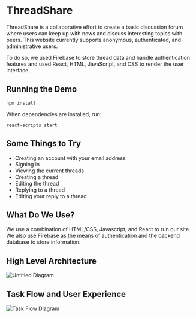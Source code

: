 # ThreadShare
ThreadShare is a collaborative effort to create a basic discussion forum where users can keep up with news and discuss interesting topics with peers. This website currently supports anonymous, authenticated, and administrative users.

To do so, we used Firebase to store thread data and handle authentication features and used React, HTML, JavaScript, and CSS to render the user interface.


## Running the Demo

`npm install`

When dependencies are installed, run:

`react-scripts start`


## Some Things to Try

* Creating an account with your email address
* Signing in
* Viewing the current threads
* Creating a thread
* Editing the thread
* Replying to a thread
* Editing your reply to a thread


## What Do We Use?
We use a combination of HTML/CSS, Javascript, and React to run our site. We also use Firebase as the means of authentication and the backend database to store information.


## High Level Architecture
![Untitled Diagram](https://user-images.githubusercontent.com/34625341/83722661-423a3100-a5f2-11ea-889c-bd48d2b958af.png)


## Task Flow and User Experience
![Task Flow Diagram](https://user-images.githubusercontent.com/34625341/83833534-09a56080-a6a1-11ea-89d1-a0d1e8736477.png)
